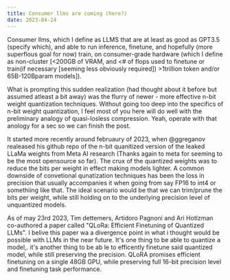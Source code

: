 ```yaml
---
title: Consumer llms are coming (here?)
date: 2023-04-24
---
```


Consumer llms, which I define as LLMS that are at least as good as GPT3.5 (specify which), and able to run inference, finetune, and hopefully (more superflous goal for now) train, on consumer-grade hardware (which I define as non-cluster [<200GB of VRAM, and <# of flops used to finetune or train(if necessary [seeming less obviously required]) >1trillion token and/or 65B-120Bparam models]).

What is prompting this sudden realization (had thought about it before but assumed atleast a bit away) was the flurry of newer - more effective n-bit weight quantization techniques. Without going too deep into the specifics of n-bit weight quantization, I feel most of you here will do well with the preliminary analogy of quasi-losless compression. Yeah, operate with that anology for a sec so we can finish the post.

It started more recently around februaury of 2023, when @ggreganov realeased his github repo of the n-bit quanitized version of the leaked LLaMa weights from Meta AI research (Thanks again to meta for seeming to be the most opensource so far). The crux of the quantized weights was to reduce the bits per weight in effect making models lighter. A common downside of convetional qunatization techniques has been the loss in precision that usually accompanies it when going from say FP16 to int4 or somethiing like that. The ideal scenario would be that we can trim/prune the bits per weight, while still holding on to the underlying precision level of unquantized models. 

As of may 23rd 2023, Tim dettemers, Artidoro Pagnoni and Ari Hotlzman co-authored a paper called "QLoRa: Efficient Finetuning of Quantized LLMs". I belive this paper wa a divergence point in what i thought would be possible with LLMs in the near future. It's one thing to be able to quantize a model,. it's another thing to be ab le to efficently finetune said quantized model, while still preserving the precision. QLoRA promises efficient finetuning on a single 48GB GPU, while preserving full 16-bit precision level and finetuning task performance. 